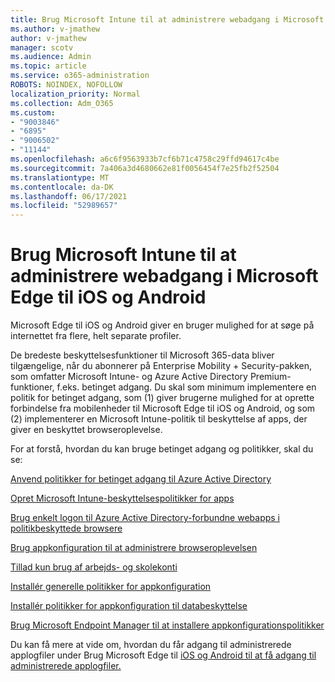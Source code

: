 ```yaml
---
title: Brug Microsoft Intune til at administrere webadgang i Microsoft Edge til iOS og Android
ms.author: v-jmathew
author: v-jmathew
manager: scotv
ms.audience: Admin
ms.topic: article
ms.service: o365-administration
ROBOTS: NOINDEX, NOFOLLOW
localization_priority: Normal
ms.collection: Adm_O365
ms.custom:
- "9003846"
- "6895"
- "9006502"
- "11144"
ms.openlocfilehash: a6c6f9563933b7cf6b71c4758c29ffd94617c4be
ms.sourcegitcommit: 7a406a3d4680662e81f0056454f7e25fb2f52504
ms.translationtype: MT
ms.contentlocale: da-DK
ms.lasthandoff: 06/17/2021
ms.locfileid: "52989657"
---
```

# <a name="use-microsoft-intune-to-manage-web-access-in-microsoft-edge-for-ios-and-android"></a>Brug Microsoft Intune til at administrere webadgang i Microsoft Edge til iOS og Android

Microsoft Edge til iOS og Android giver en bruger mulighed for at søge på internettet fra flere, helt separate profiler.

De bredeste beskyttelsesfunktioner til Microsoft 365-data bliver tilgængelige, når du abonnerer på Enterprise Mobility + Security-pakken, som omfatter Microsoft Intune- og Azure Active Directory Premium-funktioner, f.eks. betinget adgang. Du skal som minimum implementere en politik for betinget adgang, som (1) giver brugerne mulighed for at oprette forbindelse fra mobilenheder til Microsoft Edge til iOS og Android, og som (2) implementerer en Microsoft Intune-politik til beskyttelse af apps, der giver en beskyttet browseroplevelse.

For at forstå, hvordan du kan bruge betinget adgang og politikker, skal du se:

[Anvend politikker for betinget adgang til Azure Active Directory](https://go.microsoft.com/fwlink/?linkid=2132481)

[Opret Microsoft Intune-beskyttelsespolitikker for apps](https://go.microsoft.com/fwlink/?linkid=2132651)

[Brug enkelt logon til Azure Active Directory-forbundne webapps i politikbeskyttede browsere](https://go.microsoft.com/fwlink/?linkid=2132482)

[Brug appkonfiguration til at administrere browseroplevelsen](https://go.microsoft.com/fwlink/?linkid=2132483)

[Tillad kun brug af arbejds- og skolekonti](https://go.microsoft.com/fwlink/?linkid=2132652)

[Installér generelle politikker for appkonfiguration](https://go.microsoft.com/fwlink/?linkid=2132653)

[Installér politikker for appkonfiguration til databeskyttelse](https://go.microsoft.com/fwlink/?linkid=2132654)

[Brug Microsoft Endpoint Manager til at installere appkonfigurationspolitikker](https://go.microsoft.com/fwlink/?linkid=2132707)

Du kan få mere at vide om, hvordan du får adgang til administrerede applogfiler under Brug Microsoft Edge til [iOS og Android til at få adgang til administrerede applogfiler.](https://go.microsoft.com/fwlink/?linkid=2132578)
